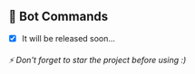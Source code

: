 ## 📑 Bot Commands

- [x] It will be released soon...



###### ⚡ Don't forget to star the project before using :)
